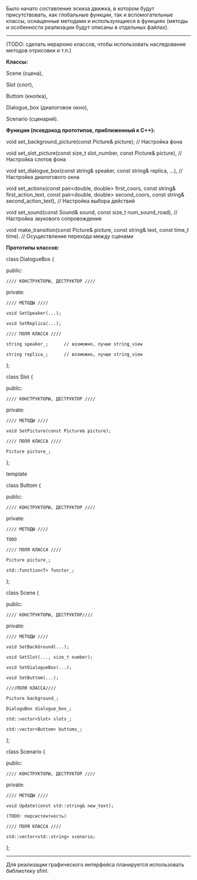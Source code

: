 Было начато составление эскиза движка, в котором будут присутствовать, как глобальные функции, так и вспомогательные классы, оснащенные методами и использующиеся в функциях (методы и особенности реализации будут описаны в отдельных файлах).

-------------------------------------------------------------------------------------------

(TODO: сделать иерархию классов, чтобы использовать наследование методов отрисовки и т.п.)

**Классы:**

  Scene (сцена), 
  
  Slot (слот), 
  
  Buttom (кнопка), 
  
  Dialogue_box (диалоговое окно), 
  
  Scenario (сценарий).

**Функции (псевдокод прототипов, приближенный к C++):**

  void set_background_picture(const Picture& picture);                                           // Настройка фона 
  
  void set_slot_picture(const size_t slot_number, const Picture& picture),                       // Настройка слотов фона
  
  void set_dialogue_box(const string& speaker, const string& replica, ...),                      // Настройка диалогового окна
  
  void set_actions(const pair<double, double> first_coors, const string& first_action_text, const pair<double, double> second_coors, const string& second_action_text),     // Настройка выбора действий
              
  void set_sound(const Sound& sound, const size_t num_sound_road),                               // Настройка звукового сопровождения
  
  void make_transition(const Picture& picture, const string& text, const time_t time).           // Осуществление перехода между сценами
  

**Прототипы классов:**

class DialogueBox {

public:

    //// КОНСТРУКТОРЫ, ДЕСТРУКТОР ////
    
private:

    //// МЕТОДЫ ////
    
    void SetSpeaker(...);
    
    void SetReplica(...);
    
    //// ПОЛЯ КЛАССА ////
    
    string speaker_;      // возможно, лучше string_view
    
    string replica_;      // возможно, лучше string_view
    
};

class Slot {

public:

    //// КОНСТРУКТОРЫ, ДЕСТРУКТОР ////
    
private:

    //// МЕТОДЫ ////
    
    void SetPicture(const Picture& picture);
    
    //// ПОЛЯ КЛАССА ////
    
    Picture picture_;
    
};

template <typename T = size_t>

class Buttom {

public:

    //// КОНСТРУКТОРЫ, ДЕСТРУКТОР ////
    
private:

    //// МЕТОДЫ ////
    
    TODO
    
    //// ПОЛЯ КЛАССА ////
    
    Picture picture_;
    
    std::function<T> functor_; 
    
};

class Scene {

public:

    //// КОНСТРУКТОРЫ, ДЕСТРУКТОР////
    
private:

    //// МЕТОДЫ ////
    
    void SetBackGround(...);
    
    void SetSlot(..., size_t number);
    
    void SetDialogueBox(...);
    
    void SetButtom(...);
    
    ////ПОЛЯ КЛАССА////
    
    Picture background_;
    
    DialoguBox dialogue_box_;
    
    std::vector<Slot> slots_;
    
    std::vector<Buttom> buttoms_;
    
};

class Scenario {

public:

    //// КОНСТРУКТОРЫ, ДЕСТРУКТОР ////
    
private:

    //// МЕТОДЫ ////
    
    void Update(const std::string& new_text);
    
    (TODO: персистентность)
    
    //// ПОЛЯ КЛАССА ////
    
    std::vector<std::string> scenario;
    
};

-------------------------------------------------------------------------------------------

Для реализации графического интерфейса планируется использовать библиотеку sfml.
